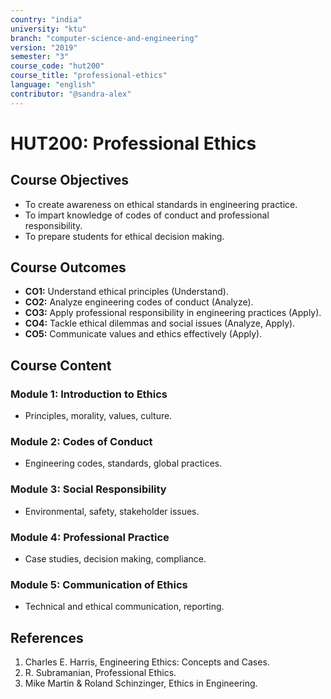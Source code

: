 ```yaml
---
country: "india"
university: "ktu"
branch: "computer-science-and-engineering"
version: "2019"
semester: "3"
course_code: "hut200"
course_title: "professional-ethics"
language: "english"
contributor: "@sandra-alex"
---
```


# HUT200: Professional Ethics

## Course Objectives
* To create awareness on ethical standards in engineering practice.
* To impart knowledge of codes of conduct and professional responsibility.
* To prepare students for ethical decision making.

## Course Outcomes
* **CO1:** Understand ethical principles (Understand).
* **CO2:** Analyze engineering codes of conduct (Analyze).
* **CO3:** Apply professional responsibility in engineering practices (Apply).
* **CO4:** Tackle ethical dilemmas and social issues (Analyze, Apply).
* **CO5:** Communicate values and ethics effectively (Apply).

## Course Content

### Module 1: Introduction to Ethics
* Principles, morality, values, culture.

### Module 2: Codes of Conduct
* Engineering codes, standards, global practices.

### Module 3: Social Responsibility
* Environmental, safety, stakeholder issues.

### Module 4: Professional Practice
* Case studies, decision making, compliance.

### Module 5: Communication of Ethics
* Technical and ethical communication, reporting.

## References
1. Charles E. Harris, Engineering Ethics: Concepts and Cases.
2. R. Subramanian, Professional Ethics.
3. Mike Martin & Roland Schinzinger, Ethics in Engineering.

